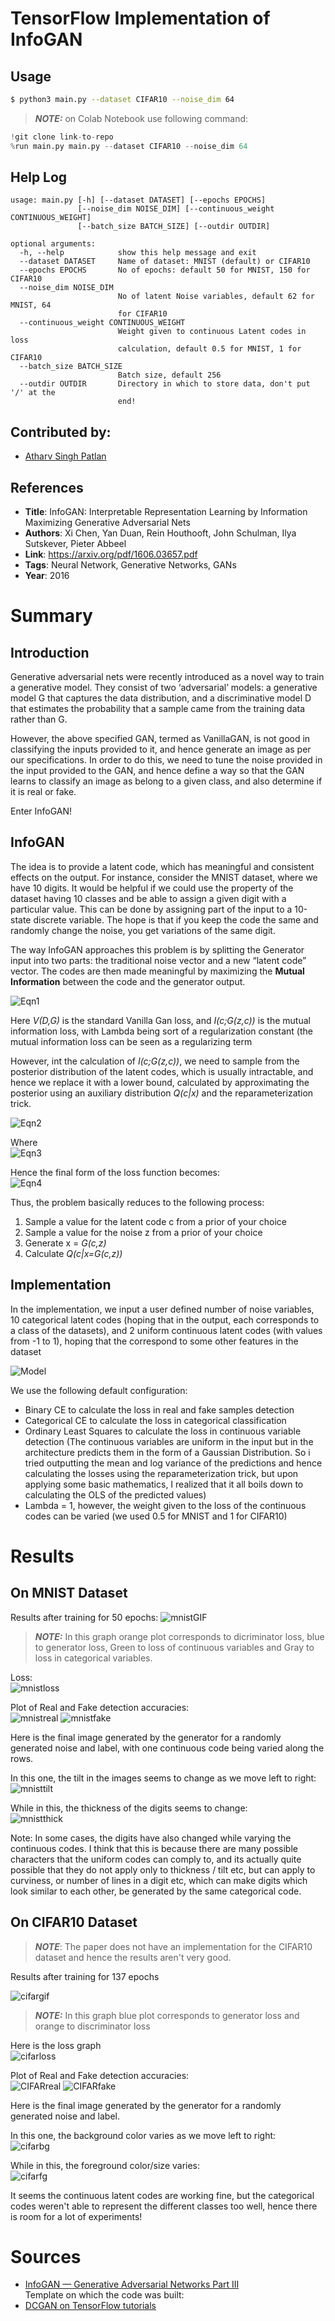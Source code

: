 # TensorFlow Implementation of InfoGAN 
## Usage
```bash
$ python3 main.py --dataset CIFAR10 --noise_dim 64
```
> **_NOTE:_** on Colab Notebook use following command:
```python
!git clone link-to-repo
%run main.py main.py --dataset CIFAR10 --noise_dim 64
```

## Help Log
```
usage: main.py [-h] [--dataset DATASET] [--epochs EPOCHS]
               [--noise_dim NOISE_DIM] [--continuous_weight CONTINUOUS_WEIGHT]
               [--batch_size BATCH_SIZE] [--outdir OUTDIR]

optional arguments:
  -h, --help            show this help message and exit
  --dataset DATASET     Name of dataset: MNIST (default) or CIFAR10
  --epochs EPOCHS       No of epochs: default 50 for MNIST, 150 for CIFAR10
  --noise_dim NOISE_DIM
                        No of latent Noise variables, default 62 for MNIST, 64
                        for CIFAR10
  --continuous_weight CONTINUOUS_WEIGHT
                        Weight given to continuous Latent codes in loss
                        calculation, default 0.5 for MNIST, 1 for CIFAR10
  --batch_size BATCH_SIZE
                        Batch size, default 256
  --outdir OUTDIR       Directory in which to store data, don't put '/' at the
                        end!
```

## Contributed by:
* [Atharv Singh Patlan](https://github.com/AthaSSiN)

## References

* **Title**: InfoGAN: Interpretable Representation Learning by Information Maximizing Generative Adversarial Nets
* **Authors**: Xi Chen, Yan Duan, Rein Houthooft, John Schulman, Ilya Sutskever, Pieter Abbeel
* **Link**: https://arxiv.org/pdf/1606.03657.pdf
* **Tags**: Neural Network, Generative Networks, GANs
* **Year**: 2016

# Summary 

## Introduction

Generative adversarial nets were recently introduced as a novel way to train a generative model.
They consist of two ‘adversarial’ models: a generative model G that captures the data distribution, and a discriminative model D that estimates the probability that a sample came from the training data rather than G.

However, the above specified GAN, termed as VanillaGAN, is not good in classifying the inputs provided to it, and hence generate an image as per our specifications. In order to do this, we need to tune the noise provided in the input provided to the GAN, and hence define a way so that the GAN learns to classify an image as belong to a given class, and also determine if it is real or fake. 

Enter InfoGAN!

## InfoGAN

The idea is to provide a latent code, which has meaningful and consistent effects on the output. For instance, consider the MNIST dataset, where we have 10 digits. It would be helpful if we could use the property of the dataset having 10 classes and be able to assign a given digit with a particular value. This can be done by assigning part of the input to a 10-state discrete variable. The hope is that if you keep the code the same and randomly change the noise, you get variations of the same digit.

The way InfoGAN approaches this problem is by splitting the Generator input into two parts: the traditional noise vector and a new “latent code” vector. The codes are then made meaningful by maximizing the __Mutual Information__ between the code and the generator output.

![Eqn1](https://miro.medium.com/max/552/1*rSZXfx4_xcC-5z4LirNDRQ.png)

Here *V(D,G)* is the standard Vanilla Gan loss, and *I(c;G(z,c))* is the mutual information loss, with Lambda being sort of a regularization constant (the mutual information loss can be seen as a regularizing term

However, int the calculation of *I(c;G(z,c))*, we need to sample from the posterior distribution of the latent codes, which is usually intractable, and hence we replace it with a lower bound, calculated by approximating the posterior using an auxiliary distribution *Q(c|x)* and the reparameterization trick.

![Eqn2](https://miro.medium.com/max/552/1*NTYmbgNBT9RzhdLl71-koA.png)  

Where  
![Eqn3](https://miro.medium.com/max/552/1*92L-ml_k7iQcPIWcvT7TIw.png)  

Hence the final form of the loss function becomes:  
![Eqn4](https://miro.medium.com/max/552/1*W2G0DFBQUa52Piy1snYVjQ.png)

Thus, the problem basically reduces to the following process:
1. Sample a value for the latent code c from a prior of your choice
2. Sample a value for the noise z from a prior of your choice
3. Generate x = *G(c,z)*
4. Calculate *Q(c|x=G(c,z))*

## Implementation

In the implementation, we input a user defined number of noise variables, 10 categorical latent codes (hoping that in the output, each corresponds to a class of the datasets), and 2 uniform continuous latent codes (with values from -1 to 1), hoping that the correspond to some other features in the dataset

![Model](https://miro.medium.com/max/1104/1*dXLgTV8lNiTInvxomgZSAg.png)

We use the following default configuration: 
- Binary CE to calculate the loss in real and fake samples detection
- Categorical CE to calculate the loss in categorical classification
- Ordinary Least Squares to calculate the loss in continuous variable detection (The continuous variables are uniform in the input but in the architecture predicts them in the form of a Gaussian Distribution. So i tried outputting the mean and log variance of the predictions and hence calculating the losses using the reparameterization trick, but upon applying some basic mathematics, I realized that it all boils down to calculating the OLS of the predicted values)
- Lambda = 1, however, the weight given to the loss of the continuous codes can be varied (we used 0.5 for MNIST and 1 for CIFAR10)

# Results

## On MNIST Dataset

Results after training for 50 epochs:
![mnistGIF](https://github.com/AthaSSiN/model-zoo/blob/master/generative_models/InfoGAN_TensorFlow/assets/ReadmeImages/mnist.gif)

> **_NOTE:_** In this graph orange plot corresponds to dicriminator loss, blue to generator loss, Green to loss of continuous variables and Gray to loss in categorical variables.


Loss:  
![mnistloss](https://github.com/AthaSSiN/model-zoo/blob/master/generative_models/InfoGAN_TensorFlow/assets/ReadmeImages/mnistloss.png)

Plot of Real and Fake detection accuracies:  
![mnistreal](https://github.com/AthaSSiN/model-zoo/blob/master/generative_models/InfoGAN_TensorFlow/assets/ReadmeImages/mnistrealaccuracy.png)
![mnistfake](https://github.com/AthaSSiN/model-zoo/blob/master/generative_models/InfoGAN_TensorFlow/assets/ReadmeImages/mnistfakeaccuracy.png)

Here is the final image generated by the generator for a randomly generated noise and label, with one continuous code being varied along the rows.

In this one, the tilt in the images seems to change as we move left to right:  
![mnisttilt](https://github.com/AthaSSiN/model-zoo/blob/master/generative_models/InfoGAN_TensorFlow/assets/ReadmeImages/mnisttilt.png)

While in this, the thickness of the digits seems to change:  
![mnistthick](https://github.com/AthaSSiN/model-zoo/blob/master/generative_models/InfoGAN_TensorFlow/assets/ReadmeImages/mnisthick.png)

Note: In some cases, the digits have also changed while varying the continuous codes. I think that this is because there are many possible characters that the uniform codes can comply to, and its actually quite possible that they do not apply only to thickness / tilt etc, but can apply to curviness, or number of lines in a digit etc, which can make digits which look similar to each other, be generated by the same categorical code.

## On CIFAR10 Dataset

> **_NOTE_**: The paper does not have an implementation for the CIFAR10 dataset and hence the results aren't very good.

Results after training for 137 epochs

![cifargif](https://github.com/AthaSSiN/model-zoo/blob/master/generative_models/InfoGAN_TensorFlow/assets/ReadmeImages/CIFAR.gif)

> **_NOTE:_** In this graph blue plot corresponds to generator loss and orange to discriminator loss

Here is the loss graph  
![cifarloss](https://github.com/AthaSSiN/model-zoo/blob/master/generative_models/InfoGAN_TensorFlow/assets/ReadmeImages/CIFARloss.png)

Plot of Real and Fake detection accuracies:  
![CIFARreal](https://github.com/AthaSSiN/model-zoo/blob/master/generative_models/InfoGAN_TensorFlow/assets/ReadmeImages/CIFARrealaccuracy.png)
![CIFARfake](https://github.com/AthaSSiN/model-zoo/blob/master/generative_models/InfoGAN_TensorFlow/assets/ReadmeImages/CIFARfakeaccuracy.png)

Here is the final image generated by the generator for a randomly generated noise and label.

In this one, the background color varies as we move left to right:  
![cifarbg](https://github.com/AthaSSiN/model-zoo/blob/master/generative_models/InfoGAN_TensorFlow/assets/ReadmeImages/CIFARbackground.png)

While in this, the foreground color/size varies:  
![cifarfg](https://github.com/AthaSSiN/model-zoo/blob/master/generative_models/InfoGAN_TensorFlow/assets/ReadmeImages/CIFARforeground.png)

It seems the continuous latent codes are working fine, but the categorical codes weren't able to represent the different classes too well, hence there is room for a lot of experiments!

# Sources

- [InfoGAN — Generative Adversarial Networks Part III](https://towardsdatascience.com/infogan-generative-adversarial-networks-part-iii-380c0c6712cd)  
Template on which the code was built:  
- [DCGAN on TensorFlow tutorials](https://www.tensorflow.org/tutorials/generative/dcgan)

